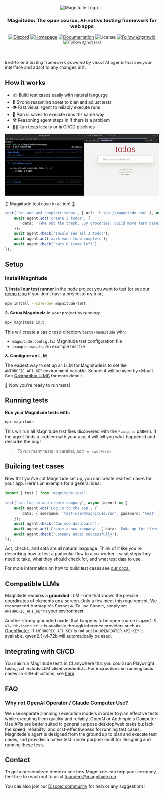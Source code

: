 <div align="center">
  <p>
    <img src="https://magnitude.run/logo.svg" alt="Magnitude Logo" width="100" style="vertical-align: middle; margin-right: 20px" />
  </p>

  <h3 align="center">
    Magnitude: The open source, AI-native testing framework for web apps
  </h3>

  <p>
    <a href="https://discord.gg/VcdpMh9tTy" target="_blank"><img src="https://img.shields.io/discord/1305570963206836295?style=flat-square&color=5865F2&logo=discord&logoColor=white&label=Discord" alt="Discord" /></a> <a href="https://magnitude.run/" target="_blank"><img src="https://img.shields.io/badge/Homepage-blue?style=flat-square&logo=homebridge&logoColor=white" alt="Homepage" /></a> <a href="https://docs.magnitude.run/getting-started/introduction" target="_blank"><img src="https://img.shields.io/badge/Docs-blue?style=flat-square&logo=readthedocs&logoColor=white" alt="Documentation" /></a> <img src="https://img.shields.io/github/license/magnitudedev/magnitude?style=flat-square" alt="License" /> <a href="https://x.com/tgrnwld" target="_blank"><img src="https://img.shields.io/badge/follow-%40tgrnwld-000000?style=flat-square&logo=x&logoColor=white" alt="Follow @tgrnwld" /></a> <a href="https://x.com/ndrsrkl" target="_blank"><img src="https://img.shields.io/badge/follow-%40ndrsrkl-000000?style=flat-square&logo=x&logoColor=white" alt="Follow @ndrsrkl" /></a>
  </p>

  <hr style="height: 1px; border: none; background-color: #e1e4e8; margin: 24px 0;">
</div>

End-to-end testing framework powered by visual AI agents that see your interface and adapt to any changes in it.

## How it works
- ✍️ Build test cases easily with natural language
- 🧠 Strong reasoning agent to plan and adjust tests
- 👁️ Fast visual agent to reliably execute runs
- 📄 Plan is saved to execute runs the same way
- 🛠 Reasoning agent steps in if there is a problem
- 🏃‍♂️ Run tests locally or in CI/CD pipelines

![Video showing Magnitude tests running in a terminal and agent taking actions in the browser](assets/demo.gif)

↕️ Magnitude test case in action! ↕️
```ts
test('can add and complete todos', { url: 'https://magnitodo.com' }, async (agent) => {
    await agent.act('create 3 todos', {
        data: 'Take out the trash, Buy groceries, Build more test cases with Magnitude'
    });
    await agent.check('should see all 3 todos');
    await agent.act('mark each todo complete');
    await agent.check('says 0 items left');
});
```

## Setup

### Install Magnitude
**1. Install our test runner** in the node project you want to test (or see our [demo repo](https://github.com/magnitudedev/magnitude-demo-repo) if you don't have a project to try it on)
```sh
npm install --save-dev magnitude-test
```

**2. Setup Magnitude** in your project by running:
```sh
npx magnitude init
```
This will create a basic tests directory `tests/magnitude` with:
- `magnitude.config.ts`: Magnitude test configuration file
- `example.mag.ts`: An example test file

**3. Configure an LLM**

The easiest way to set up an LLM for Magnitude is to set the `ANTHROPIC_API_KEY` environment variable. Sonnet 4 will be used by default. See [Compatible LLMS](#compatible-llms) for more details.

🚀 Now you're ready to run tests!


## Running tests

**Run your Magnitude tests with:**
```sh
npx magnitude
```

This will run all Magnitude test files discovered with the `*.mag.ts` pattern. If the agent finds a problem with your app, it will tell you what happened and describe the bug!

> To run many tests in parallel, add `-w <workers>`


## Building test cases

Now that you've got Magnitude set up, you can create real test cases for your app. Here's an example for a general idea:
```ts
import { test } from 'magnitude-test';

test('can log in and create company', async (agent) => {
    await agent.act('Log in to the app', {
        data: { username: 'test-user@magnitude.run', password: 'test' }
    });
    await agent.check('Can see dashboard');
    await agent.act('Create a new company', { data: 'Make up the first 2 values and use defaults for the rest' });
    await agent.check('Company added successfully');
});
```

Act, checks, and data are all natural language. Think of it like you're describing how to test a particular flow to a co-worker - what steps they need to take, what they should check for, and what test data to use.

For more information on how to build test cases see <a href="https://docs.magnitude.run/core-concepts/building-test-cases" target="_blank">our docs.</a>

## Compatible LLMs

Magnitude requires a **grounded** LLM - one that knows the precise coordinates of elements on a screen. Only a few meet this requirement. We recommend Anthropic's Sonnet 4. To use Sonnet, simply set `ANTHROPIC_API_KEY` in your environment.

Another strong grounded model that happens to be open source is `qwen2.5-vl-72b-instruct`. It is available through inference providers such as [OpenRouter](https://openrouter.ai/qwen/qwen2.5-vl-72b-instruct). If `ANTHROPIC_API_KEY` is not set but`OPENROUTER_API_KEY` is available, qwen2.5-vl-72b will automatically be used.

## Integrating with CI/CD
You can run Magnitude tests in CI anywhere that you could run Playwright tests, just include LLM client credentials. For instructions on running tests cases on GitHub actions, see [here](https://docs.magnitude.run/integrations/github-actions).

## FAQ

### Why not OpenAI Operator / Claude Computer Use?
We use separate planning / execution models in order to plan effective tests while executing them quickly and reliably. OpenAI or Anthropic's Computer Use APIs are better suited to general purpose desktop/web tasks but lack the speed, reliability, and cost-effectiveness for running test cases. Magnitude's agent is designed from the ground up to plan and execute test cases, and provides a native test runner purpose-built for designing and running these tests.

## Contact

To get a personalized demo or see how Magnitude can help your company, feel free to reach out to us at founders@magnitude.run

You can also join our <a href="https://discord.gg/VcdpMh9tTy" target="_blank">Discord community</a> for help or any suggestions!
